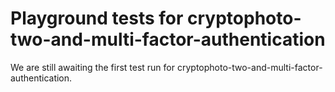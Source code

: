 # Playground tests for cryptophoto-two-and-multi-factor-authentication
We are still awaiting the first test run for cryptophoto-two-and-multi-factor-authentication.
